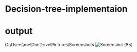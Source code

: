 # Decision-tree-implementaion
# output
C:\Users\me\OneDrive\Pictures\Screenshots
![Screenshot (85)](https://github.com/user-attachments/assets/8b83b213-9547-499f-a0e9-c3f3393cba54)

